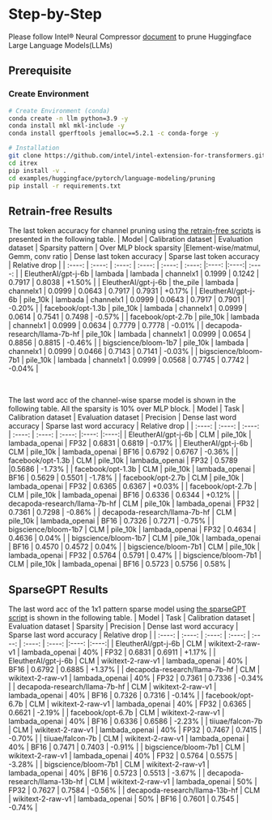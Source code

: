 Step-by-Step
============

Please follow Intel® Neural Compressor [document](https://github.com/intel/neural-compressor/tree/master/examples/pytorch/nlp/huggingface_models/language-modeling/pruning/eager) to prune Huggingface Large Language Models(LLMs)

## Prerequisite
### Create Environment
```bash
# Create Environment (conda)
conda create -n llm python=3.9 -y
conda install mkl mkl-include -y
conda install gperftools jemalloc==5.2.1 -c conda-forge -y

# Installation
git clone https://github.com/intel/intel-extension-for-transformers.git itrex
cd itrex
pip install -v .
cd examples/huggingface/pytorch/language-modeling/pruning
pip install -r requirements.txt
```

## Retrain-free Results

The last token accuracy for channel pruning using [the retrain-free scripts](https://github.com/intel/intel-extension-for-transformers/blob/main/examples/huggingface/pytorch/language-modeling/pruning/scripts/run_gptj_pruning.sh) is presented in the following table.
| Model | Calibration dataset | Evaluation dataset | Sparsity pattern | Over MLP block sparsity |Element-wise/matmul, Gemm, conv ratio | Dense last token accuracy | Sparse last token accuracy | Relative drop |
|  :----: | :----: | :----: | :----: | :----: | :----: |:----: |:----:| :----: |
| EleutherAI/gpt-j-6b | lambada | lambada | channelx1  | 0.1999 | 0.1242 | 0.7917 | 0.8038 | +1.50% |
| EleutherAI/gpt-j-6b | the_pile | lambada |  channelx1  | 0.0999 | 0.0643 | 0.7917 | 0.7931 | +0.17% |
| EleutherAI/gpt-j-6b | pile_10k | lambada | channelx1  | 0.0999 | 0.0643 | 0.7917 | 0.7901 | -0.20% |
| facebook/opt-1.3b | pile_10k | lambada |  channelx1  | 0.0999 | 0.0614 | 0.7541 | 0.7498 | -0.57% |
| facebook/opt-2.7b | pile_10k | lambada |  channelx1  | 0.0999 | 0.0634 | 0.7779 | 0.7778 | -0.01% |
| decapoda-research/llama-7b-hf | pile_10k | lambada |  channelx1  | 0.0999 | 0.0654 | 0.8856 | 0.8815 | -0.46% |
| bigscience/bloom-1b7 | pile_10k | lambada |  channelx1  | 0.0999 | 0.0466 | 0.7143 | 0.7141 | -0.03% |
| bigscience/bloom-7b1 | pile_10k | lambada |  channelx1  | 0.0999 | 0.0568 | 0.7745 | 0.7742 | -0.04% |

<br />

The last word acc of the channel-wise sparse model is shown in the following table. All the sparsity is 10% over MLP block.
| Model | Task | Calibration dataset | Evaluation dataset | Precision | Dense last word accuracy | Sparse last word accuracy | Relative drop |
|  :----: | :----: | :----: | :----: | :----: | :----: |:----: |:----:|
| EleutherAI/gpt-j-6b | CLM | pile_10k | lambada_openai | FP32 | 0.6831 | 0.6819 | -0.17% |
| EleutherAI/gpt-j-6b | CLM | pile_10k | lambada_openai | BF16 | 0.6792 | 0.6767 | -0.36% |
| facebook/opt-1.3b | CLM | pile_10k | lambada_openai | FP32 | 0.5789 |0.5686  | -1.73% |
| facebook/opt-1.3b | CLM | pile_10k | lambada_openai | BF16 | 0.5629 | 0.5501 | -1.78% |
| facebook/opt-2.7b | CLM | pile_10k | lambada_openai | FP32 | 0.6365 | 0.6367 | +0.03% |
| facebook/opt-2.7b | CLM | pile_10k | lambada_openai | BF16 | 0.6336 | 0.6344 | +0.12% |
| decapoda-research/llama-7b-hf | CLM | pile_10k | lambada_openai | FP32 | 0.7361 | 0.7298 | -0.86% |
| decapoda-research/llama-7b-hf | CLM | pile_10k | lambada_openai | BF16 | 0.7326 | 0.7271 | -0.75% |
| bigscience/bloom-1b7 | CLM | pile_10k | lambada_openai | FP32 | 0.4634 | 0.4636 | 0.04% |
| bigscience/bloom-1b7 | CLM | pile_10k | lambada_openai | BF16 | 0.4570 | 0.4572 | 0.04% |
| bigscience/bloom-7b1 | CLM | pile_10k | lambada_openai | FP32 | 0.5764 | 0.5791 | 0.47% |
| bigscience/bloom-7b1 | CLM | pile_10k | lambada_openai | BF16 | 0.5723 | 0.5756 | 0.58% |


## SparseGPT Results

The last word acc of the 1x1 pattern sparse model using [the sparseGPT script](examples/huggingface/pytorch/language-modeling/pruning/scripts/run_llm_sparseGPT.sh) is shown in the following table.
| Model | Task | Calibration dataset | Evaluation dataset | Sparsity | Precision | Dense last word accuracy | Sparse last word accuracy | Relative drop |
|  :----: | :----: | :----: | :----: | :----: | :----: | :----: |:----: |:----:|
| EleutherAI/gpt-j-6b | CLM | wikitext-2-raw-v1 | lambada_openai | 40% | FP32 | 0.6831 | 0.6911 | +1.17% |
| EleutherAI/gpt-j-6b | CLM | wikitext-2-raw-v1 | lambada_openai | 40% | BF16 | 0.6792 | 0.6885 | +1.37% |
| decapoda-research/llama-7b-hf | CLM | wikitext-2-raw-v1 | lambada_openai | 40% | FP32 | 0.7361 | 0.7336 | -0.34% |
| decapoda-research/llama-7b-hf | CLM | wikitext-2-raw-v1 | lambada_openai | 40% | BF16 | 0.7326 | 0.7316 | -0.14% |
| facebook/opt-6.7b | CLM | wikitext-2-raw-v1 | lambada_openai | 40% | FP32 | 0.6365 | 0.6621 | -2.19% |
| facebook/opt-6.7b | CLM | wikitext-2-raw-v1 | lambada_openai | 40% | BF16 | 0.6336 | 0.6586 | -2.23% |
| tiiuae/falcon-7b | CLM | wikitext-2-raw-v1 | lambada_openai | 40% | FP32 | 0.7467 | 0.7415 | -0.70% |
| tiiuae/falcon-7b | CLM | wikitext-2-raw-v1 | lambada_openai | 40% | BF16 | 0.7471 | 0.7403 | -0.91% |
| bigscience/bloom-7b1 | CLM | wikitext-2-raw-v1 | lambada_openai | 40% | FP32 | 0.5764 | 0.5575 | -3.28% |
| bigscience/bloom-7b1 | CLM | wikitext-2-raw-v1 | lambada_openai | 40% | BF16 | 0.5723 | 0.5513 | -3.67% |
| decapoda-research/llama-13b-hf | CLM | wikitext-2-raw-v1 | lambada_openai | 50% | FP32 | 0.7627 | 0.7584 | -0.56% |
| decapoda-research/llama-13b-hf | CLM | wikitext-2-raw-v1 | lambada_openai | 50% | BF16 | 0.7601 | 0.7545 | -0.74% |
